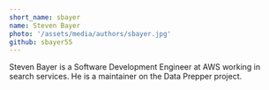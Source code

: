 ```yaml
---
short_name: sbayer
name: Steven Bayer
photo: '/assets/media/authors/sbayer.jpg'
github: sbayer55
---
```


Steven Bayer is a Software Development Engineer at AWS working in search services. He is a maintainer on the Data Prepper project.
